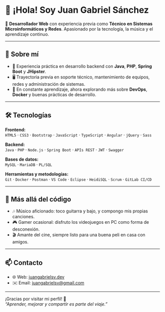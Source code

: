 # 👋 ¡Hola! Soy Juan Gabriel Sánchez

🎯 **Desarrollador Web** con experiencia previa como **Técnico en Sistemas Microinformáticos y Redes**. Apasionado por la tecnología, la música y el aprendizaje continuo.

---

## 🧠 Sobre mí

- 🔧 Experiencia práctica en desarrollo backend con **Java**, **PHP**, **Spring Boot** y **JHipster**.
- 🖥️ Trayectoria previa en soporte técnico, mantenimiento de equipos, redes y administración de sistemas.
- 🌱 En constante aprendizaje, ahora explorando más sobre **DevOps**, **Docker** y buenas prácticas de desarrollo.

---

## 🛠️ Tecnologías

**Frontend:**  
`HTML5` · `CSS3` · `Bootstrap` · `JavaScript` · `TypeScript` · `Angular` · `jQuery` · `Sass`

**Backend:**  
`Java` · `PHP` · `Node.js` · `Spring Boot` · `APIs REST` · `JWT` · `Swagger`

**Bases de datos:**  
`MySQL` · `MariaDB` · `PL/SQL`

**Herramientas y metodologías:**  
`Git` · `Docker` · `Postman` · `VS Code` · `Eclipse` · `HeidiSQL` · `Scrum` · `GitLab CI/CD`

---

## 🎸 Más allá del código

- 🎶 Músico aficionado: toco guitarra y bajo, y compongo mis propias canciones.
- 🎮 Gamer ocasional: disfruto los videojuegos en PC como forma de desconexión.
- 🎬 Amante del cine, siempre listo para una buena peli en casa con amigos.

---

## 📫 Contacto

- 🌐 Web: [juangabrielsv.dev](https://juangabrielsv.dev)
- ✉️ Email: [juangabrielsv@gmail.com](mailto:juangabrielsv@gmail.com)

---

¡Gracias por visitar mi perfil! 🙌  
*“Aprender, mejorar y compartir es parte del viaje.”*


<!--
**JuanGabrielsv/JuanGabrielsv** is a ✨ _special_ ✨ repository because its `README.md` (this file) appears on your GitHub profile.

Here are some ideas to get you started:

- 🔭 I’m currently working on ...
- 🌱 I’m currently learning ...
- 👯 I’m looking to collaborate on ...
- 🤔 I’m looking for help with ...
- 💬 Ask me about ...
- 📫 How to reach me: ...
- 😄 Pronouns: ...
- ⚡ Fun fact: ...
-->
